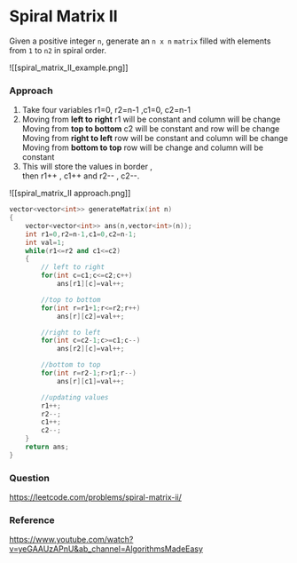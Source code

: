 # Spiral Matrix II

Given a positive integer `n`, generate an `n x n` `matrix` filled with elements from `1` to `n2` in spiral order.

![[spiral_matrix_II_example.png]]

### Approach

1. Take four variables r1=0, r2=n-1 ,c1=0, c2=n-1
2. Moving from **left to right** r1 will be constant and column will be change
   Moving from **top to bottom** c2 will be constant and row will be change
   Moving from **right to left** row will be constant and column will be change
   Moving from **bottom to top** row will be change and column will be constant
3. This will store the values in border ,  
   then r1++ , c1++ and r2-- , c2--.

![[spiral_matrix_II approach.png]]

```cpp
vector<vector<int>> generateMatrix(int n)
{
    vector<vector<int>> ans(n,vector<int>(n));
    int r1=0,r2=n-1,c1=0,c2=n-1;
    int val=1;
    while(r1<=r2 and c1<=c2)
    {
        // left to right
        for(int c=c1;c<=c2;c++)
            ans[r1][c]=val++;

        //top to bottom
        for(int r=r1+1;r<=r2;r++)
            ans[r][c2]=val++;

        //right to left
        for(int c=c2-1;c>=c1;c--)
            ans[r2][c]=val++;

        //bottom to top
        for(int r=r2-1;r>r1;r--)
            ans[r][c1]=val++;

        //updating values
        r1++;
        r2--;
        c1++;
        c2--;
    }
    return ans;
}
```

### Question

https://leetcode.com/problems/spiral-matrix-ii/

### Reference

https://www.youtube.com/watch?v=yeGAAUzAPnU&ab_channel=AlgorithmsMadeEasy
